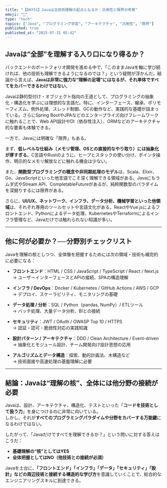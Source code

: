 ```yaml
---
title: "【DAY51】Javaは全技術理解の起点となるか：汎用性と限界の考察"
emoji: "🧠"
type: "tech"
topics: ["Java", "プログラミング学習", "アーキテクチャ", "汎用性", "限界"]
published: true
published_at: "2025-07-31 05:42"
---
```


## Javaは“全部”を理解する入り口になり得るか？

バックエンドのポートフォリオ開発を進める中で、「このままJavaを軸に学び続ければ、他の技術も理解できるようになるのでは？」という疑問が浮かんだ。結論から言えば、**Javaは非常に強力な“理解の足場”にはなるが、それ単体ですべてをカバーできるわけではない**。

Javaは静的型付け・オブジェクト指向の王道として、プログラミングの抽象化・構造化を学ぶには理想的な言語だ。特に、インターフェース、継承、ポリモーフィズム、例外処理、スレッド制御、GCの動作など、実践的な基礎が詰まっている。さらにSpring BootやJPAなどのエンタープライズ向けフレームワークに触れることで、Web API設計やDI（依存性注入）、ORMなどのアーキテクチャ的な要素も体験できる。

一方で、Javaには明確な「限界」もある。

まず、**低レベルな仕組み（メモリ管理、OSとの直接的なやり取り）には抽象化が厚すぎる**。C言語やRustのように、ヒープとスタックの使い分け、ポインタ操作、明示的なメモリ解放などに触れる機会は少ない。

また、**関数型プログラミングの概念や非同期処理のモデル**は、Scala、Elixir、Go、JavaScriptといった他言語でこそ深く理解できる領域がある。Javaにもラムダ式やStream API、CompletableFutureがあるが、純粋関数型のパラダイムを深掘りするには限界がある。

さらに、**UI/UX、ネットワーク、インフラ、データ分析、機械学習といった他領域**は、それぞれ専用のツールセットや言語文化がある。ReactやVue.jsによるフロントエンド、Pythonによるデータ処理、KubernetesやTerraformによるインフラ管理など、Javaだけでは触れられない知識が多い。

---

## 他に何が必要か？──分野別チェックリスト

Javaを理解の核としつつ、全体像を把握するためには次の領域・技術も補完的に必要になる：

- **フロントエンド**：HTML / CSS / JavaScript / TypeScript / React / Next.js  
  → ユーザーインターフェースとAPIの接続、SPAの構造理解

- **インフラ / DevOps**：Docker / Kubernetes / GitHub Actions / AWS / GCP  
  → デプロイ、スケーラビリティ、モニタリングの基礎

- **データ処理 / 分析**：SQL / Python（pandas, NumPy）/ ETLツール  
  → バッチ処理、大量データ分析、BIとの接続

- **セキュリティ**：JWT / OAuth / OWASP Top 10 / HTTPS  
  → 認証・認可・脆弱性対応の実践知識

- **設計パターン / アーキテクチャ**：DDD / Clean Architecture / Event-driven  
  → 抽象化とモジュール設計、チーム開発向け設計思想の応用

- **アルゴリズムとデータ構造**：探索、動的計画法、木構造など  
  → 技術面接や高速処理の基盤理解に必要

---

## 結論：Javaは“理解の核”、全体には他分野の接続が必要

Javaは、設計、アーキテクチャ、構造化、テストといった「**コードを技術として扱う力**」を身につけるのに非常に向いている。  
しかし、それが**すべてのプログラミングパラダイムや分野をカバーする万能鍵**になるわけではない。

したがって、「Javaだけですべてを理解できるか？」という問いに対する答えはこうだ：

- **基礎理解の“核”としてはYES**  
- **全体把握としてはNO（他技術との接続が必須）**

Javaを土台に、**「フロントエンド」「インフラ」「データ」「セキュリティ」「設計」などの周辺技術と接続する構造的な学び方**を意識していくことで、総合的なエンジニアリングスキルに到達できる。
